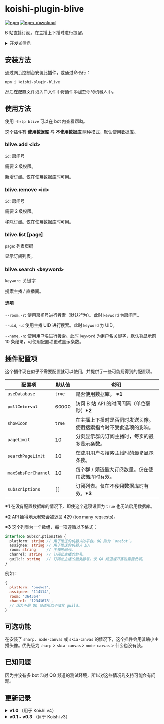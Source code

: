 # koishi-plugin-blive

[![npm](https://img.shields.io/npm/v/koishi-plugin-blive?style=flat-square)](https://www.npmjs.com/package/koishi-plugin-blive)
[![npm-download](https://img.shields.io/npm/dw/koishi-plugin-blive?style=flat-square)](https://www.npmjs.com/package/koishi-plugin-blive)

B 站直播订阅。在主播上下播时进行提醒。

<details>
<summary>开发者信息</summary>

> Original plugin by Dragon-Fish <824399619@qq.com>
>
> Original repository:
> https://github.com/koishijs/koishi-plugin-blive
>
> Refactored by i'DLisT <me@idl.ist> (https://idl.ist/)

</details>

## 安装方法

通过网页控制台安装此插件，或通过命令行：

```shell
npm i koishi-plugin-blive
```

然后在配置文件或入口文件中将插件添加至你的机器人中。

## 使用方法

使用 `-help blive` 可以在 bot 内查看帮助。

这个插件有 **使用数据库** 与 **不使用数据库** 两种模式，默认使用数据库。

### blive.add \<id\>

`id`: 房间号

需要 2 级权限。

新增订阅。仅在使用数据库时可用。

### blive.remove \<id\>

`id`: 房间号

需要 2 级权限。

移除订阅。仅在使用数据库时可用。

### blive.list \[page\]

`page`: 列表页码

显示订阅列表。

### blive.search \<keyword\>

`keyword`: 关键字

搜索主播 / 直播间。

#### 选项

`--room`, `-r`: 使用房间号进行搜索（默认行为）。此时 `keyword` 为房间号。

`--uid`, `-u`: 使用主播 UID 进行搜索。此时 `keyword` 为 UID。

`--name`, `-n`: 使用用户名进行搜索。此时 `keyword` 为用户名关键字，默认将显示前 10 条结果，可使用配置项更改显示条数。

## 插件配置项

这个插件现在似乎不需要配置就可以使用，并提供了一些可能用得到的配置项。

| 配置项 | 默认值 | 说明 |
| - | - | - |
| `useDatabase` | `true` | 是否使用数据库。 **\*1** |
| `pollInterval` | 60000 | 访问 B 站 API 的时间间隔（单位毫秒）**\*2** |
| `showIcon` | `true` | 在主播上下播时是否同时发送头像。使用搜索指令时不受此选项的影响。 |
| `pageLimit` | 10 | 分页显示群内订阅主播时，每页的最多显示条数。 |
| `searchPageLimit` | 10 | 在使用用户名搜索主播时的最多显示条数。 |
| `maxSubsPerChannel` | 10 | 每个群 / 频道最大订阅数量。仅在使用数据库时有效。 |
| `subscriptions` | `[]` | 订阅列表。仅在不使用数据库时有效。**\*3** |

**\*1** 在没有配置数据库的情况下，即使这个选项设置为 `true` 也无法启用数据库。

**\*2** API 捅得地太频繁会被返回 429 (too many requests)。

**\*3** 这个列表为一个数组，每一项遵循以下格式：

```ts
interface SubscriptionItem {
  platform: string // 用于推送的机器人的平台。QQ 则为 `onebot`。
  assignee: string // 用于推送的机器人 ID。
  room: string     // 主播房间号。
  channel: string  // 订阅此主播的群号。
  guild?: string   // 订阅此主播的服务器号。仅 QQ 频道或开黑啦需要此项。
}
```

例如：

```js
{
  platform: 'onebot',
  assignee: '114514',
  room: '364364',
  channel: '12345678',
  // 因为不是 QQ 频道所以不填写 guild。
}
```

## 可选功能

在安装了 `sharp`、`node-canvas` 或 `skia-canvas` 的情况下，这个插件会用其缩小主播头像。优先级为 `sharp` > `skia-canvas` > `node-canvas` > 什么也没有装。

## 已知问题

因为并没有多 bot 和对 QQ 频道的测试环境，所以对这些情况的支持可能会有问题。

## 更新记录

<details>
<summary><b>v1.0</b> （用于 Koishi v4）</summary>

### v1.5.0

- 换用 wbi 鉴权接口以维持功能正常。SESSDATA 鉴权似乎不再必要，相关配置项被移除。如果哪天又要了就再加回来罢。

### v1.4.1

- 新增 `package.json` 中的 `koishi` 字段。

### v1.4.0

*此插件需要 Koishi 版本至少为 v4.9。如有需要，请使用 v1.3.3。*

- 由于 `template` API 于 Koishi 4.9 被移除，而新的 `ctx.i18n` 对主动推送的支持难度较高，因此字符串自定义功能被放弃。如果有此类需求请考虑 Fork 或提出对 `ctx.i18n` 进行支持的 Pull Request。
- 重载逻辑使用的事件从 `service` 变更为 `internal/service`，以及 `ctx.bots.get()` 变更为 `ctx.bots[]`。

### v1.3.3

*此版本没有上传到 npm，如需要使用请直接下载源码*

- **\[Breaking\]** 由于三相之力指示器事件，B 站对部分接口增加了 Cookie（SESSDATA）鉴权，导致此插件必须取得此内容才能正常工作。对应的配置项为 `sessdata`。

### v1.3.2

- 尝试移除 axios 而改用内置的 ctx.http。

### v1.3.1

- 尝试修复了更新 Koishi 4.7 之后报检测到重复插件的错误。现在不报了，但是重载逻辑不一定对，希望是对的。

### v1.3.0

- 尝试增加对 QQ 频道的支持。

### v1.2.0

- **\[Breaking\]** 修改了无数据库模式的格式，对于网页控制台更加友好了。考虑到其实并没有什么人使用无数据库模式，就不升大版本号了。

### v1.1.3

- 修复了 `Ctrl + F` 重构结果有几个变量没重命名到，导致多个群关注同一主播时推送不正常的问题。
- 增加了一些 `logger.debug`，可能查错会更加方便了（虽然本身 `JS` 插件无需转译，直接源码调试也方便）

### v1.1.2

- 修复了 `console.log` 忘了删的问题。

### v1.1.1

- 新增了自动更新数据库中储存的主播的用户名的功能。

### v1.1.0

- 修复了使用 `sharp` 的情况下头像无法被发出的问题。
- 新增配置项 `showIcon`，可以设置在开关播时是否同时发送头像了。
- 支持了 `Schema`，虽然配置项 `subscriptions` 因为形状太复杂而暂时无法支持。

### v1.0.1

- 修复了指令注册的机制，现在应该会正常识别有无数据库的情况了。

### v1.0.0

- 简单地适配了 v4，同时本地模式下 `subscriptions` 的格式有更改，需要手动指定 `assignee` （即手动指定由哪个 bot 推送消息）了。

如果需要继续在 v3 使用，请使用 v0.3。

</details>

<details>
<summary><b>v0.1 ~ v0.3</b> （用于 Koishi v3）</summary>

### v0.3.0

- 增加了在安装一些图像处理的依赖的情况下，可以用它们对 B 站的用户头像进行缩放的功能，以减少刷屏程度。

</details>